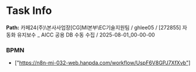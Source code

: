 # Task Info

**Path:** 카페24(주)\본사사업장\[CG]MI본부\EC기술지원팀 / ghlee05 / [272855] 자동화 유지보수 _ AICC 공용 DB 수동 수집 / 2025-08-01_00-00-00

### BPMN
- ["https://n8n-mi-032-web.hanpda.com/workflow/UspF6V8GPJ7XfXvb"]

